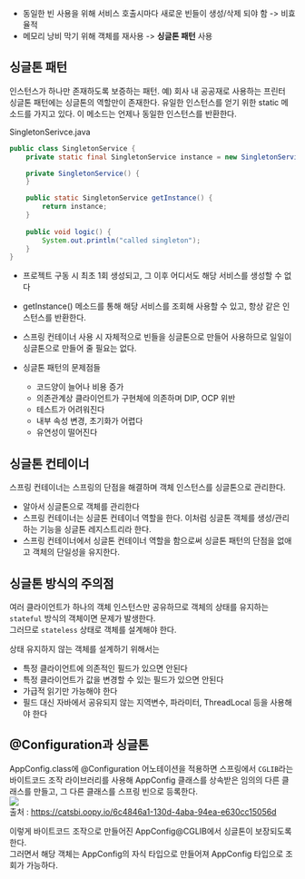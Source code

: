 - 동일한 빈 사용을 위해 서비스 호출시마다 새로운 빈들이 생성/삭제 되야 함 -> 비효율적  
- 메모리 낭비 막기 위해 객체를 재사용 -> <b>싱글톤 패턴</b> 사용  
  
## 싱글톤 패턴 ##
인스턴스가 하나만 존재하도록 보증하는 패턴. 예) 회사 내 공공재로 사용하는 프린터    
싱글톤 패턴에는 싱글톤의 역할만이 존재한다. 유일한 인스턴스를 얻기 위한 static 메소드를 가지고 있다. 이 메소드는 언제나 동일한 인스턴스를 반환한다.  
  
SingletonSerivce.java
```java
public class SingletonService {
    private static final SingletonService instance = new SingletonService();

    private SingletonService() {
    }

    public static SingletonService getInstance() {
        return instance;
    }
    
    public void logic() {
        System.out.println("called singleton");
    }
}
```  
- 프로젝트 구동 시 최초 1회 생성되고, 그 이후 어디서도 해당 서비스를 생성할 수 없다
- getInstance() 메소드를 통해 해당 서비스를 조회해 사용할 수 있고, 항상 같은 인스턴스를 반환한다.

- 스프링 컨테이너 사용 시 자체적으로 빈들을 싱글톤으로 만들어 사용하므로 일일이 싱글톤으로 만들어 줄 필요는 없다.
- 싱글톤 패턴의 문제점들
  - 코드양이 늘어나 비용 증가
  - 의존관계상 클라이언트가 구현체에 의존하며 DIP, OCP 위반
  - 테스트가 어려워진다
  - 내부 속성 변경, 초기화가 어렵다
  - 유연성이 떨어진다

## 싱글톤 컨테이너 ##
스프링 컨테이너는 스프링의 단점을 해결하며 객체 인스턴스를 싱글톤으로 관리한다.
- 알아서 싱글톤으로 객체를 관리한다
- 스프링 컨테이너는 싱글톤 컨테이너 역할을 한다. 이처럼 싱글톤 객체를 생성/관리하는 기능을 싱글톤 레지스트리라 한다.
- 스프링 컨테이너에서 싱글톤 컨테이너 역할을 함으로써 싱글톤 패턴의 단점을 없애고 객체의 단일성을 유지한다.

## 싱글톤 방식의 주의점 ##
여러 클라이언트가 하나의 객체 인스턴스만 공유하므로 객체의 상태를 유지하는 `stateful` 방식의 객체이면 문제가 발생한다.  
그러므로 `stateless` 상태로 객체를 설계해야 한다.  
  
상태 유지하지 않는 객체를 설계하기 위해서는  
- 특정 클라이언트에 의존적인 필드가 있으면 안된다
- 특정 클라이언트가 값을 변경할 수 있는 필드가 있으면 안된다
- 가급적 읽기만 가능해야 한다
- 필드 대신 자바에서 공유되지 않는 지역변수, 파라미터, ThreadLocal 등을 사용해야 한다
  
## @Configuration과 싱글톤 ##
AppConfig.class에 @Configuration 어노테이션을 적용하면 스프링에서 `CGLIB`라는 바이트코드 조작 라이브러리를 사용해 AppConfig 클래스를 상속받은 임의의 다른 클래스를 만들고, 그 다른 클래스를 스프링 빈으로 등록한다.  
![](https://oopy.lazyrockets.com/api/v2/notion/image?src=https%3A%2F%2Fs3-us-west-2.amazonaws.com%2Fsecure.notion-static.com%2F6eb8089b-4328-4769-b2a7-513206755746%2FUntitled.png&blockId=b97e629d-3a01-4f2c-bded-593aca68c14a)  
출처 : https://catsbi.oopy.io/6c4846a1-130d-4aba-94ea-e630cc15056d  
  
이렇게 바이트코드 조작으로 만들어진 AppConfig@CGLIB에서 싱글톤이 보장되도록 한다.  
그러면서 해당 객체는 AppConfig의 자식 타입으로 만들어져 AppConfig 타입으로 조회가 가능하다.  
  
